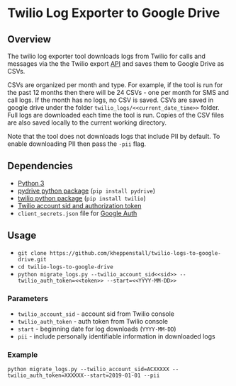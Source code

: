 # Twilio Log Exporter to Google Drive

## Overview

The twilio log exporter tool downloads logs from Twilio for calls and messages
via the the Twilio export
[API](https://support.twilio.com/hc/en-us/articles/223183588-Exporting-SMS-and-Call-Logs)
and saves them to Google Drive as CSVs.

CSVs are organized per month and type. For example, if the tool is run for the
past 12 months then there will be 24 CSVs - one per month for SMS and call logs.
If the month has no logs, no CSV is saved. CSVs are saved in google drive under
the folder `twilio_logs/<<current_date_time>>` folder. Full logs are downloaded
each time the tool is run. Copies of the CSV files are also saved locally to the
current working directory.

Note that the tool does not downloads logs that include PII by default. To enable downloading PII then pass the `-pii` flag.

## Dependencies
* [Python 3](https://www.python.org/downloads/)
* [pydrive python package](https://pypi.org/project/PyDrive/) (`pip install pydrive`)
* [twilio python package](https://www.twilio.com/docs/libraries/python)
  (`pip install twilio`)
* [Twilio account sid and authorization token](https://support.twilio.com/hc/en-us/articles/223136027-Auth-Tokens-and-How-to-Change-Them)
* `client_secrets.json` file for
  [Google Auth](https://pythonhosted.org/PyDrive/quickstart.html#authentication)

## Usage

* `git clone https://github.com/kheppenstall/twilio-logs-to-google-drive.git`
* `cd twilio-logs-to-google-drive`
*
  `python migrate_logs.py --twilio_account_sid<<sid>> --twilio_auth_token=<<token>> --start=<<YYYY-MM-DD>>`

### Parameters
* `twilio_account_sid` - account sid from Twilio console
* `twilio_auth_token` - auth token from Twilio console
* `start` - beginning date for log downloads (`YYYY-MM-DD`)
* `pii` - include personally identifiable information in downloaded logs

### Example

`python migrate_logs.py --twilio_account_sid=ACXXXXX --twilio_auth_token=XXXXXX--start=2019-01-01 --pii`
